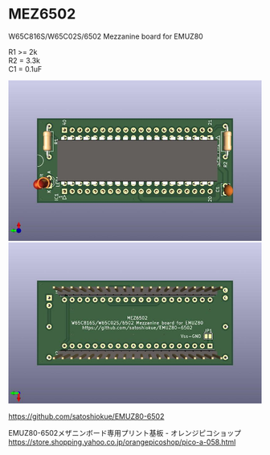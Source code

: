 # MEZ6502
W65C816S/W65C02S/6502 Mezzanine board for EMUZ80  

R1 >= 2k  
R2 = 3.3k  
C1 = 0.1uF  

![MEZ6502 PCB TOP](https://github.com/satoshiokue/MEZ6502/blob/main/imgs/MEZ6502_top.jpg)
![MEZ6502 PCB BOTTOM](https://github.com/satoshiokue/MEZ6502/blob/main/imgs/MEZ6502_bottom.jpg)

https://github.com/satoshiokue/EMUZ80-6502

EMUZ80-6502メザニンボード専用プリント基板 - オレンジピコショップ  
https://store.shopping.yahoo.co.jp/orangepicoshop/pico-a-058.html
